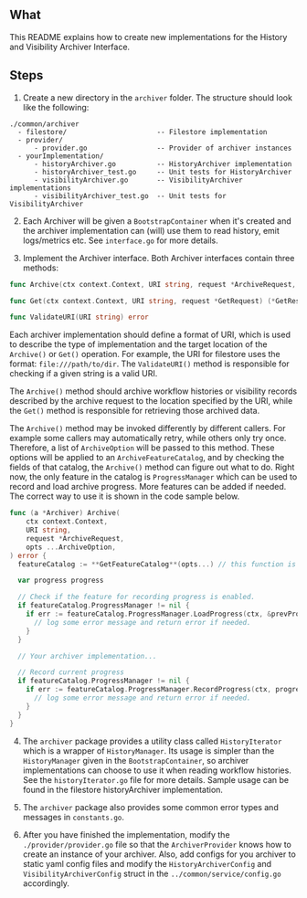 ## What

This README explains how to create new implementations for the History and Visibility Archiver Interface.

## Steps

1. Create a new directory in the `archiver` folder. The structure should look like the following:

```
./common/archiver
  - filestore/                      -- Filestore implementation 
  - provider/
      - provider.go                 -- Provider of archiver instances
  - yourImplementation/
      - historyArchiver.go          -- HistoryArchiver implementation
      - historyArchiver_test.go     -- Unit tests for HistoryArchiver
      - visibilityArchiver.go       -- VisibilityArchiver implementations
      - visibilityArchiver_test.go  -- Unit tests for VisibilityArchiver
```
2. Each Archiver will be given a `BootstrapContainer` when it's created and the archiver implementation can (will) use them to read history, emit logs/metrics etc. See `interface.go` for more details.

3. Implement the Archiver interface. Both Archiver interfaces contain three methods:
  
```go
func Archive(ctx context.Context, URI string, request *ArchiveRequest, opts ...ArchiveOption) error

func Get(ctx context.Context, URI string, request *GetRequest) (*GetResponse, error)

func ValidateURI(URI string) error
```

Each archiver implementation should define a format of URI, which is used to describe the type of implementation and the target location of the `Archive()` or `Get()` operation. For example, the URI for filestore uses the format: `file:///path/to/dir`. The `ValidateURI()` method is responsible for checking if a given string is a valid URI.

The `Archive()` method should archive workflow histories or visibility records described by the archive request to the location specified by the URI, while the `Get()` method is responsible for retrieving those archived data.

The `Archive()` method may be invoked differently by different callers. For example some callers may automatically retry, while others only try once. Therefore, a list of `ArchiveOption` will be passed to this method. These options will be applied to an `ArchiveFeatureCatalog`, and by checking the fields of that catalog, the `Archive()` method can figure out what to do. Right now, the only feature in the catalog is `ProgressManager` which can be used to record and load archive progress. More features can be added if needed. The correct way to use it is shown in the code sample below.

```go
func (a *Archiver) Archive(
	ctx context.Context,
	URI string,
	request *ArchiveRequest,
	opts ...ArchiveOption,
) error {
  featureCatalog := **GetFeatureCatalog**(opts...) // this function is defined in options.go

  var progress progress

  // Check if the feature for recording progress is enabled.
  if featureCatalog.ProgressManager != nil {
    if err := featureCatalog.ProgressManager.LoadProgress(ctx, &prevProgress); err != nil {
      // log some error message and return error if needed.
    }
  }

  // Your archiver implementation...

  // Record current progress
  if featureCatalog.ProgressManager != nil {
    if err := featureCatalog.ProgressManager.RecordProgress(ctx, progress); err != nil {
      // log some error message and return error if needed. 
    }
  }
}
```

4. The `archiver` package provides a utility class called `HistoryIterator` which is a wrapper of `HistoryManager`. Its usage is simpler than the `HistoryManager` given in the `BootstrapContainer`, so archiver implementations can choose to use it when reading workflow histories. See the `historyIterator.go` file for more details. Sample usage can be found in the filestore historyArchiver implementation.

5. The `archiver` package also provides some common error types and messages in `constants.go`.

6. After you have finished the implementation, modify the `./provider/provider.go` file so that the `ArchiverProvider` knows how to create an instance of your archiver. Also, add configs for you archiver to static yaml config files and modify the `HistoryArchiverConfig` and `VisibilityArchiverConfig` struct in the `../common/service/config.go` accordingly.

